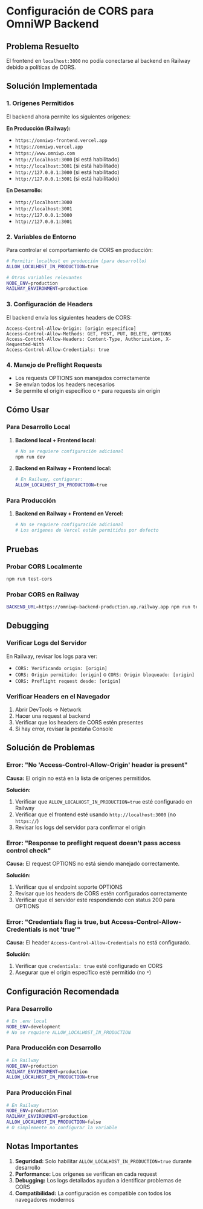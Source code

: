 # Configuración de CORS para OmniWP Backend

## Problema Resuelto

El frontend en `localhost:3000` no podía conectarse al backend en Railway debido a políticas de CORS.

## Solución Implementada

### 1. Orígenes Permitidos

El backend ahora permite los siguientes orígenes:

**En Producción (Railway):**
- `https://omniwp-frontend.vercel.app`
- `https://omniwp.vercel.app`
- `https://www.omniwp.com`
- `http://localhost:3000` (si está habilitado)
- `http://localhost:3001` (si está habilitado)
- `http://127.0.0.1:3000` (si está habilitado)
- `http://127.0.0.1:3001` (si está habilitado)

**En Desarrollo:**
- `http://localhost:3000`
- `http://localhost:3001`
- `http://127.0.0.1:3000`
- `http://127.0.0.1:3001`

### 2. Variables de Entorno

Para controlar el comportamiento de CORS en producción:

```bash
# Permitir localhost en producción (para desarrollo)
ALLOW_LOCALHOST_IN_PRODUCTION=true

# Otras variables relevantes
NODE_ENV=production
RAILWAY_ENVIRONMENT=production
```

### 3. Configuración de Headers

El backend envía los siguientes headers de CORS:

```
Access-Control-Allow-Origin: [origin específico]
Access-Control-Allow-Methods: GET, POST, PUT, DELETE, OPTIONS
Access-Control-Allow-Headers: Content-Type, Authorization, X-Requested-With
Access-Control-Allow-Credentials: true
```

### 4. Manejo de Preflight Requests

- Los requests OPTIONS son manejados correctamente
- Se envían todos los headers necesarios
- Se permite el origin específico o `*` para requests sin origin

## Cómo Usar

### Para Desarrollo Local

1. **Backend local + Frontend local:**
   ```bash
   # No se requiere configuración adicional
   npm run dev
   ```

2. **Backend en Railway + Frontend local:**
   ```bash
   # En Railway, configurar:
   ALLOW_LOCALHOST_IN_PRODUCTION=true
   ```

### Para Producción

1. **Backend en Railway + Frontend en Vercel:**
   ```bash
   # No se requiere configuración adicional
   # Los orígenes de Vercel están permitidos por defecto
   ```

## Pruebas

### Probar CORS Localmente

```bash
npm run test-cors
```

### Probar CORS en Railway

```bash
BACKEND_URL=https://omniwp-backend-production.up.railway.app npm run test-cors
```

## Debugging

### Verificar Logs del Servidor

En Railway, revisar los logs para ver:
- `CORS: Verificando origin: [origin]`
- `CORS: Origin permitido: [origin]` o `CORS: Origin bloqueado: [origin]`
- `CORS: Preflight request desde: [origin]`

### Verificar Headers en el Navegador

1. Abrir DevTools → Network
2. Hacer una request al backend
3. Verificar que los headers de CORS estén presentes
4. Si hay error, revisar la pestaña Console

## Solución de Problemas

### Error: "No 'Access-Control-Allow-Origin' header is present"

**Causa:** El origin no está en la lista de orígenes permitidos.

**Solución:**
1. Verificar que `ALLOW_LOCALHOST_IN_PRODUCTION=true` esté configurado en Railway
2. Verificar que el frontend esté usando `http://localhost:3000` (no `https://`)
3. Revisar los logs del servidor para confirmar el origin

### Error: "Response to preflight request doesn't pass access control check"

**Causa:** El request OPTIONS no está siendo manejado correctamente.

**Solución:**
1. Verificar que el endpoint soporte OPTIONS
2. Revisar que los headers de CORS estén configurados correctamente
3. Verificar que el servidor esté respondiendo con status 200 para OPTIONS

### Error: "Credentials flag is true, but Access-Control-Allow-Credentials is not 'true'"

**Causa:** El header `Access-Control-Allow-Credentials` no está configurado.

**Solución:**
1. Verificar que `credentials: true` esté configurado en CORS
2. Asegurar que el origin específico esté permitido (no `*`)

## Configuración Recomendada

### Para Desarrollo
```bash
# En .env local
NODE_ENV=development
# No se requiere ALLOW_LOCALHOST_IN_PRODUCTION
```

### Para Producción con Desarrollo
```bash
# En Railway
NODE_ENV=production
RAILWAY_ENVIRONMENT=production
ALLOW_LOCALHOST_IN_PRODUCTION=true
```

### Para Producción Final
```bash
# En Railway
NODE_ENV=production
RAILWAY_ENVIRONMENT=production
ALLOW_LOCALHOST_IN_PRODUCTION=false
# O simplemente no configurar la variable
```

## Notas Importantes

1. **Seguridad:** Solo habilitar `ALLOW_LOCALHOST_IN_PRODUCTION=true` durante desarrollo
2. **Performance:** Los orígenes se verifican en cada request
3. **Debugging:** Los logs detallados ayudan a identificar problemas de CORS
4. **Compatibilidad:** La configuración es compatible con todos los navegadores modernos